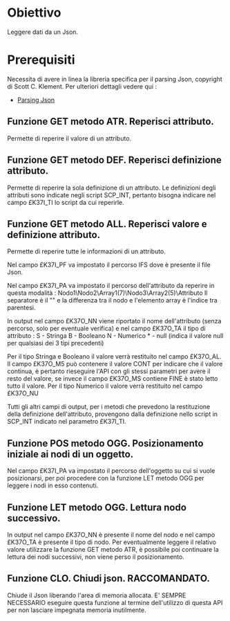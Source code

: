 
 # Obiettivo
 Leggere dati da un Json.

 # Prerequisiti
 Necessita di avere in linea la libreria specifica per il parsing Json, copyright di Scott C.  Klement. Per ulteriori dettagli vedere qui : 
- [Parsing Json](Sorgenti/DOC/TA/B£AMO/WSBASE_01)

 ## Funzione GET metodo ATR. Reperisci attributo.
 Permette di reperire il valore di un attributo.

 ## Funzione GET metodo DEF. Reperisci definizione attributo.
 Permette di reperire la sola definizione di un attributo. Le definizioni degli attributi  sono indicate negli script SCP_INT, pertanto bisogna indicare nel campo £K37I_TI lo script  da cui reperirle.

 ## Funzione GET metodo ALL. Reperisci valore e definizione attributo.
 Permette di reperire tutte le informazioni di un attributo.

 Nel campo £K37I_PF va impostato il percorso IFS dove è presente il file Json.

 Nel campo £K37I_PA va impostato il percorso dell'attributo da reperire in questa modalità : 
 Nodo1\Nodo2\Array1(7)\Nodo3\Array2(5)\Attributo
 Il separatore è il "\" e la differenza tra il nodo e l'elemento array è l'indice tra parentesi.

 In output nel campo £K37O_NN viene riportato il nome dell'attributo (senza percorso, solo per  eventuale verifica) e nel campo £K37O_TA il tipo di attributo : 
 S - Stringa
 B - Booleano
 N - Numerico
 \* - null (indica il valore null per qualsiasi dei 3 tipi precedenti)

 Per il tipo Stringa e Booleano il valore verrà restituito nel campo £K37O_AL. Il campo £K37O_M5  può contenere il valore CONT per indicare che il valore continua, è pertanto rieseguire l'API  con gli stessi parametri per avere il resto del valore, se invece il campo £K37O_MS contiene FINE  è stato letto tutto il valore.
 Per il tipo Numerico il valore verrà restituito nel campo £K37O_NU

 Tutti gli altri campi di output, per i metodi che prevedono la restituzione della definizione  dell'attributo, provengono dalla definizione nello script in SCP_INT indicato nel parametro  £K37I_TI.

 ## Funzione POS metodo OGG. Posizionamento iniziale ai nodi di un oggetto.
 Nel campo £K37I_PA va impostato il percorso dell'oggetto su cui si vuole posizionarsi, per  poi procedere con la funzione LET metodo OGG per leggere i nodi in esso contenuti.

 ## Funzione LET metodo OGG. Lettura nodo successivo.
 In output nel campo £K37O_NN è presente il nome del nodo e nel campo £K37O_TA  è presente il tipo di nodo.
 Per eventualmente leggere il relativo valore utilizzare la funzione GET metodo ATR,  è possibile poi continuare la lettura dei nodi successivi, non viene perso il posizionamento.

 ## Funzione CLO. Chiudi json. RACCOMANDATO.
 Chiude il Json liberando l'area di memoria allocata. E' SEMPRE NECESSARIO eseguire questa funzione
 al termine dell'utilizzo di questa API per non lasciare impegnata memoria inutilmente.

